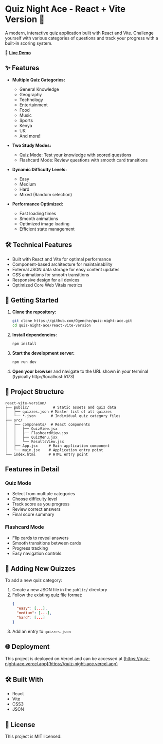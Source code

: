 # Quiz Night Ace - React + Vite Version 🚀

A modern, interactive quiz application built with React and Vite. Challenge yourself with various categories of questions and track your progress with a built-in scoring system.

🔗 **[Live Demo](https://quiz-night-ace.vercel.app)**

## ✨ Features

- **Multiple Quiz Categories:**

  - General Knowledge
  - Geography
  - Technology
  - Entertainment
  - Food
  - Music
  - Sports
  - Kenya
  - UK
  - And more!

- **Two Study Modes:**

  - Quiz Mode: Test your knowledge with scored questions
  - Flashcard Mode: Review questions with smooth card transitions

- **Dynamic Difficulty Levels:**

  - Easy
  - Medium
  - Hard
  - Mixed (Random selection)

- **Performance Optimized:**
  - Fast loading times
  - Smooth animations
  - Optimized image loading
  - Efficient state management

## 🛠️ Technical Features

- Built with React and Vite for optimal performance
- Component-based architecture for maintainability
- External JSON data storage for easy content updates
- CSS animations for smooth transitions
- Responsive design for all devices
- Optimized Core Web Vitals metrics

## 🚀 Getting Started

1. **Clone the repository:**

   ```bash
   git clone https://github.com/Ogenche/quiz-night-ace.git
   cd quiz-night-ace/react-vite-version
   ```

2. **Install dependencies:**

   ```bash
   npm install
   ```

3. **Start the development server:**

   ```bash
   npm run dev
   ```

4. **Open your browser** and navigate to the URL shown in your terminal (typically http://localhost:5173)

## 📁 Project Structure

```
react-vite-version/
├── public/           # Static assets and quiz data
│   ├── quizzes.json # Master list of all quizzes
│   └── *.json       # Individual quiz category files
├── src/
│   ├── components/  # React components
│   │   ├── QuizView.jsx
│   │   ├── FlashcardView.jsx
│   │   ├── QuizMenu.jsx
│   │   └── ResultsView.jsx
│   ├── App.jsx     # Main application component
│   └── main.jsx    # Application entry point
└── index.html      # HTML entry point
```

## Features in Detail

### Quiz Mode

- Select from multiple categories
- Choose difficulty level
- Track score as you progress
- Review correct answers
- Final score summary

### Flashcard Mode

- Flip cards to reveal answers
- Smooth transitions between cards
- Progress tracking
- Easy navigation controls

## 🔄 Adding New Quizzes

To add a new quiz category:

1. Create a new JSON file in the `public/` directory
2. Follow the existing quiz file format:
   ```json
   {
     "easy": [...],
     "medium": [...],
     "hard": [...]
   }
   ```
3. Add an entry to `quizzes.json`

## 🌐 Deployment

This project is deployed on Vercel and can be accessed at [https://quiz-night-ace.vercel.app](https://quiz-night-ace.vercel.app)

## 🛠️ Built With

- React
- Vite
- CSS3
- JSON

## 📝 License

This project is MIT licensed.
